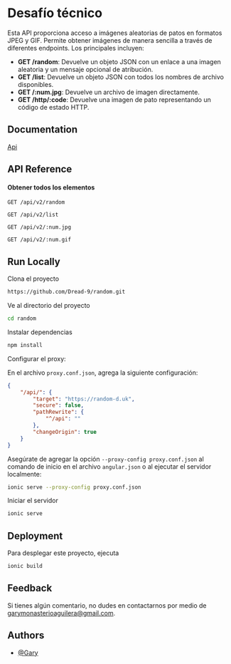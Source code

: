 # Desafío técnico

Esta API proporciona acceso a imágenes aleatorias de patos en formatos JPEG y GIF. Permite obtener imágenes de manera sencilla a través de diferentes endpoints. Los principales incluyen:

- **GET /random**: Devuelve un objeto JSON con un enlace a una imagen aleatoria y un mensaje opcional de atribución.
- **GET /list**: Devuelve un objeto JSON con todos los nombres de archivo disponibles.
- **GET /:num.jpg**: Devuelve un archivo de imagen directamente.
- **GET /http/:code**: Devuelve una imagen de pato representando un código de estado HTTP.

## Documentation

[Api](https://random-d.uk/api)

## API Reference

#### Obtener todos los elementos

```http
GET /api/v2/random
```

```http
GET /api/v2/list
```

```http
GET /api/v2/:num.jpg
```

```http
GET /api/v2/:num.gif
```

## Run Locally

Clona el proyecto

```bash
https://github.com/Dread-9/random.git
```

Ve al directorio del proyecto

```bash
cd random
```

Instalar dependencias

```bash
npm install
```

Configurar el proxy:

En el archivo `proxy.conf.json`, agrega la siguiente configuración:

```json
{
    "/api/": {
        "target": "https://random-d.uk",
        "secure": false,
        "pathRewrite": {
            "^/api": ""
        },
        "changeOrigin": true
    }
}
```

Asegúrate de agregar la opción `--proxy-config proxy.conf.json` al comando de inicio en el archivo `angular.json` o al ejecutar el servidor localmente:

```bash
ionic serve --proxy-config proxy.conf.json
```

Iniciar el servidor

```bash
ionic serve
```

## Deployment

Para desplegar este proyecto, ejecuta

```bash
ionic build
```

## Feedback

Si tienes algún comentario, no dudes en contactarnos por medio de garymonasterioaguilera@gmail.com.

## Authors

- [@Gary](https://github.com/Dread-9)


